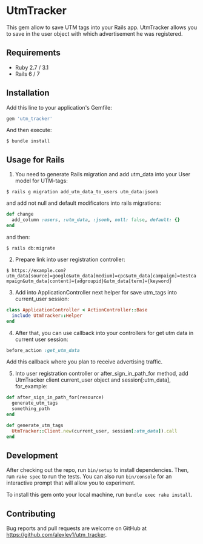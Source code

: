 # UtmTracker

This gem allow to save UTM tags into your Rails app. UtmTracker allows you to save in the user object with which advertisement he was registered.

## Requirements

- Ruby 2.7 / 3.1
- Rails 6 / 7

## Installation

Add this line to your application's Gemfile:

```ruby
gem 'utm_tracker'
```

And then execute:

`$ bundle install`

## Usage for Rails

1. You need to generate Rails migration and add utm_data into your User model for UTM-tags:

`$ rails g migration add_utm_data_to_users utm_data:jsonb`

and add not null and default modificators into rails migrations:
```ruby
def change
  add_column :users, :utm_data, :jsonb, null: false, default: {}
end
```

and then:

`$ rails db:migrate`

2. Prepare link into user registration controller:

`$ https://example.com?utm_data[source]=google&utm_data[medium]=cpc&utm_data[campaign]=testcampaign&utm_data[content]={adgroupid}&utm_data[term]={keyword}`

3. Add into ApplicationController next helper for save utm_tags into current_user session:
```ruby
class ApplicationController < ActionController::Base
  include UtmTracker::Helper
end
```

4. After that, you can use callback into your controllers for get utm data in current user session:
```ruby
before_action :get_utm_data
```

Add this callback where you plan to receive advertising traffic.

5. Into user registration controller or after_sign_in_path_for method, add UtmTracker client current_user object and session[:utm_data], for_example:
```ruby
def after_sign_in_path_for(resource)
  generate_utm_tags
  something_path
end

def generate_utm_tags
  UtmTracker::Client.new(current_user, session[:utm_data]).call
end
```

## Development

After checking out the repo, run `bin/setup` to install dependencies. Then, run `rake spec` to run the tests. You can also run `bin/console` for an interactive prompt that will allow you to experiment.

To install this gem onto your local machine, run `bundle exec rake install`.

## Contributing

Bug reports and pull requests are welcome on GitHub at https://github.com/alexlev1/utm_tracker.

